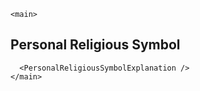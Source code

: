 <script>
  import PersonalReligiousSymbolExplanation from "../../components/PersonalReligiousSymbolExplanation.svelte";
</script>

    <main>

## Personal Religious Symbol

      <PersonalReligiousSymbolExplanation />
    </main>